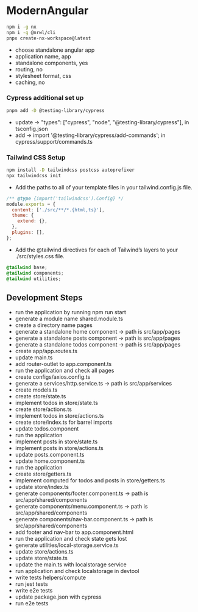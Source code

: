 # ModernAngular

```bash
npm i -g nx
npm i -g @nrwl/cli
pnpx create-nx-workspace@latest
```

- choose standalone angular app
- application name, app
- standalone components, yes
- routing, no
- stylesheet format, css
- caching, no

### Cypress additional set up

```bash
pnpm add -D @testing-library/cypress
```

- update -> "types": ["cypress", "node", "@testing-library/cypress"], in tsconfig.json
- add -> import '@testing-library/cypress/add-commands'; in cypress/support/commands.ts

### Tailwind CSS Setup

```bash
npm install -D tailwindcss postcss autoprefixer
npx tailwindcss init
```

- Add the paths to all of your template files in your tailwind.config.js file.

```js
/** @type {import('tailwindcss').Config} */
module.exports = {
  content: ['./src/**/*.{html,ts}'],
  theme: {
    extend: {},
  },
  plugins: [],
};
```

- Add the @tailwind directives for each of Tailwind’s layers to your ./src/styles.css file.

```css
@tailwind base;
@tailwind components;
@tailwind utilities;
```

## Development Steps

- run the application by running npm run start
- generate a module name shared.module.ts
- create a directory name pages
- generate a standalone home component -> path is src/app/pages
- generate a standalone posts component -> path is src/app/pages
- generate a standalone todos component -> path is src/app/pages
- create app/app.routes.ts
- update main.ts
- add router-outlet to app.component.ts
- run the application and check all pages
- create configs/axios.config.ts
- generate a services/http.service.ts -> path is src/app/services
- create models.ts
- create store/state.ts
- implement todos in store/state.ts
- create store/actions.ts
- implement todos in store/actions.ts
- create store/index.ts for barrel imports
- update todos.component
- run the application
- implement posts in store/state.ts
- implement posts in store/actions.ts
- update posts.component.ts
- update home.component.ts
- run the application
- create store/getters.ts
- implement computed for todos and posts in store/getters.ts
- update store/index.ts
- generate components/footer.component.ts -> path is src/app/shared/components
- generate components/menu.component.ts -> path is src/app/shared/components
- generate components/nav-bar.component.ts -> path is src/app/shared/components
- add footer and nav-bar to app.component.html
- run the application and check state gets lost
- generate utilities/local-storage.service.ts
- update store/actions.ts
- update store/state.ts
- update the main.ts with localstorage service
- run application and check localstorage in devtool
- write tests helpers/compute
- run jest tests
- write e2e tests
- update package.json with cypress
- run e2e tests
